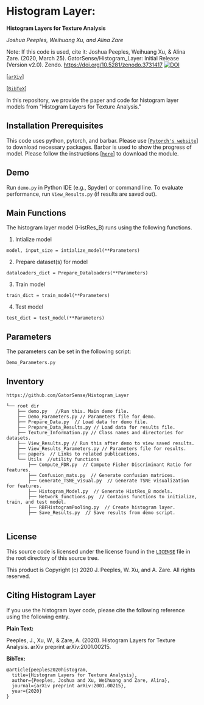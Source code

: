 # Histogram Layer:
**Histogram Layers for Texture Analysis**

_Joshua Peeples, Weihuang Xu, and Alina Zare_

Note: If this code is used, cite it: Joshua Peeples, Weihuang Xu, & Alina Zare. 
(2020, March 25). GatorSense/Histogram_Layer: Initial Release (Version v2.0). 
Zendo. https://doi.org/10.5281/zenodo.3731417
[![DOI](https://zenodo.org/badge/DOI/10.5281/zenodo.3731417.svg)](https://doi.org/10.5281/zenodo.3731417)

[[`arXiv`](https://arxiv.org/abs/2001.00215)]

[[`BibTeX`](#CitingHist)]


In this repository, we provide the paper and code for histogram layer models from "Histogram Layers for Texture Analysis."

## Installation Prerequisites

This code uses python, pytorch, and barbar. 
Please use [[`Pytorch's website`](https://pytorch.org/get-started/locally/)] to download necessary packages.
Barbar is used to show the progress of model. Please follow the instructions [[`here`](https://github.com/yusugomori/barbar)]
to download the module.

## Demo

Run `demo.py` in Python IDE (e.g., Spyder) or command line. To evaluate performance,
run `View_Results.py` (if results are saved out).

## Main Functions

The histogram layer model (HistRes_B) runs using the following functions. 

1. Intialize model  

```model, input_size = intialize_model(**Parameters)```

2. Prepare dataset(s) for model

 ```dataloaders_dict = Prepare_Dataloaders(**Parameters)```

3. Train model 

```train_dict = train_model(**Parameters)```

4. Test model

```test_dict = test_model(**Parameters)```


## Parameters
The parameters can be set in the following script:

```Demo_Parameters.py```

## Inventory

```
https://github.com/GatorSense/Histogram_Layer

└── root dir
    ├── demo.py   //Run this. Main demo file.
    ├── Demo_Parameters.py // Parameters file for demo.
    ├── Prepare_Data.py  // Load data for demo file.
    ├── Prepare_Data_Results.py // Load data for results file.
    ├── Texture_Information.py // Class names and directories for datasets.
    ├── View_Results.py // Run this after demo to view saved results.
    ├── View_Results_Parameters.py // Parameters file for results.
    ├── papers  // Links to related publications.
    └── Utils  //utility functions
        ├── Compute_FDR.py  // Compute Fisher Discriminant Ratio for features.
        ├── Confusion_mats.py  // Generate confusion matrices.
        ├── Generate_TSNE_visual.py  // Generate TSNE visualization for features.
        ├── Histogram_Model.py  // Generate HistRes_B models.
        ├── Network_functions.py  // Contains functions to initialize, train, and test model. 
        ├── RBFHistogramPooling.py  // Create histogram layer. 
        ├── Save_Results.py  // Save results from demo script.
     
```

## License

This source code is licensed under the license found in the [`LICENSE`](LICENSE) file in the root directory of this source tree.

This product is Copyright (c) 2020 J. Peeples, W. Xu, and A. Zare. All rights reserved.

## <a name="CitingHist"></a>Citing Histogram Layer

If you use the histogram layer code, please cite the following reference using the following entry.

**Plain Text:**

Peeples, J., Xu, W., & Zare, A. (2020). Histogram Layers for Texture Analysis. arXiv preprint arXiv:2001.00215.

**BibTex:**
```
@article{peeples2020histogram,
  title={Histogram Layers for Texture Analysis},
  author={Peeples, Joshua and Xu, Weihuang and Zare, Alina},
  journal={arXiv preprint arXiv:2001.00215},
  year={2020}
}
```

